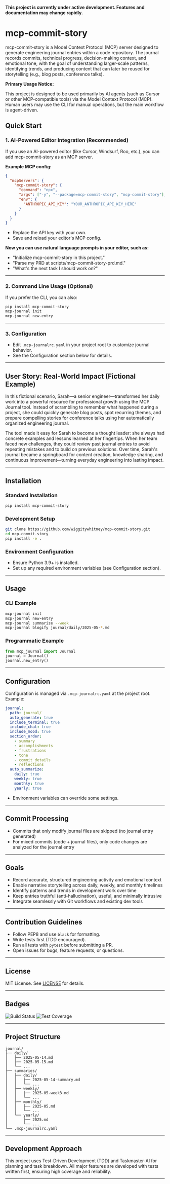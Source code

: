 **This project is currently under active development. Features and documentation may change rapidly.**

# mcp-commit-story
mcp-commit-story is a Model Context Protocol (MCP) server designed to generate engineering journal entries within a code repository. The journal records commits, technical progress, decision-making context, and emotional tone, with the goal of understanding larger-scale patterns, identifying trends, and producing content that can later be reused for storytelling (e.g., blog posts, conference talks).

**Primary Usage Notice:**

This project is designed to be used primarily by AI agents (such as Cursor or other MCP-compatible tools) via the Model Context Protocol (MCP). Human users may use the CLI for manual operations, but the main workflow is agent-driven.

## Quick Start

### 1. AI-Powered Editor Integration (Recommended)
If you use an AI-powered editor (like Cursor, Windsurf, Roo, etc.), you can add mcp-commit-story as an MCP server.

**Example MCP config:**
```json
{
  "mcpServers": {
    "mcp-commit-story": {
      "command": "npx",
      "args": ["-y", "--package=mcp-commit-story", "mcp-commit-story"],
      "env": {
        "ANTHROPIC_API_KEY": "YOUR_ANTHROPIC_API_KEY_HERE"
      }
    }
  }
}
```
- Replace the API key with your own.
- Save and reload your editor's MCP config.

**Now you can use natural language prompts in your editor, such as:**
- "Initialize mcp-commit-story in this project."
- "Parse my PRD at scripts/mcp-commit-story-prd.md."
- "What's the next task I should work on?"

---

### 2. Command Line Usage (Optional)
If you prefer the CLI, you can also:
```bash
pip install mcp-commit-story
mcp-journal init
mcp-journal new-entry
```

---

### 3. Configuration
- Edit `.mcp-journalrc.yaml` in your project root to customize journal behavior.
- See the Configuration section below for details.

---

## User Story: Real-World Impact (Fictional Example)

In this fictional scenario, Sarah—a senior engineer—transformed her daily work into a powerful resource for professional growth using the MCP Journal tool. Instead of scrambling to remember what happened during a project, she could quickly generate blog posts, spot recurring themes, and prepare compelling stories for conference talks using her automatically organized engineering journal.

The tool made it easy for Sarah to become a thought leader: she always had concrete examples and lessons learned at her fingertips. When her team faced new challenges, they could review past journal entries to avoid repeating mistakes and to build on previous solutions. Over time, Sarah's journal became a springboard for content creation, knowledge sharing, and continuous improvement—turning everyday engineering into lasting impact.

---

## Installation

### Standard Installation
```bash
pip install mcp-commit-story
```

### Development Setup
```bash
git clone https://github.com/wiggitywhitney/mcp-commit-story.git
cd mcp-commit-story
pip install -e .
```

### Environment Configuration
- Ensure Python 3.9+ is installed.
- Set up any required environment variables (see Configuration section).

---

## Usage

### CLI Example
```bash
mcp-journal init
mcp-journal new-entry
mcp-journal summarize --week
mcp-journal blogify journal/daily/2025-05-*.md
```

### Programmatic Example
```python
from mcp_journal import Journal
journal = Journal()
journal.new_entry()
```

---

## Configuration

Configuration is managed via `.mcp-journalrc.yaml` at the project root. Example:

```yaml
journal:
  path: journal/
  auto_generate: true
  include_terminal: true
  include_chat: true
  include_mood: true
  section_order:
    - summary
    - accomplishments
    - frustrations
    - tone
    - commit_details
    - reflections
  auto_summarize:
    daily: true
    weekly: true
    monthly: true
    yearly: true
```

- Environment variables can override some settings.

---

## Commit Processing
- Commits that only modify journal files are skipped (no journal entry generated)
- For mixed commits (code + journal files), only code changes are analyzed for the journal entry

---

## Goals
- Record accurate, structured engineering activity and emotional context
- Enable narrative storytelling across daily, weekly, and monthly timelines
- Identify patterns and trends in development work over time
- Keep entries truthful (anti-hallucination), useful, and minimally intrusive
- Integrate seamlessly with Git workflows and existing dev tools

---

## Contribution Guidelines

- Follow PEP8 and use `black` for formatting.
- Write tests first (TDD encouraged).
- Run all tests with `pytest` before submitting a PR.
- Open issues for bugs, feature requests, or questions.

---

## License

MIT License. See [LICENSE](LICENSE) for details.

---

## Badges

![Build Status](https://img.shields.io/badge/build-passing-brightgreen)
![Test Coverage](https://img.shields.io/badge/coverage-100%25-brightgreen)

---

## Project Structure

```
journal/
├── daily/
│   ├── 2025-05-14.md
│   ├── 2025-05-15.md
│   └── ...
├── summaries/
│   ├── daily/
│   │   ├── 2025-05-14-summary.md
│   │   └── ...
│   ├── weekly/
│   │   ├── 2025-05-week3.md
│   │   └── ...
│   ├── monthly/
│   │   ├── 2025-05.md
│   │   └── ...
│   └── yearly/
│       ├── 2025.md
│       └── ...
└── .mcp-journalrc.yaml
```

---

## Development Approach

This project uses Test-Driven Development (TDD) and Taskmaster-AI for planning and task breakdown. All major features are developed with tests written first, ensuring high coverage and reliability.

---
